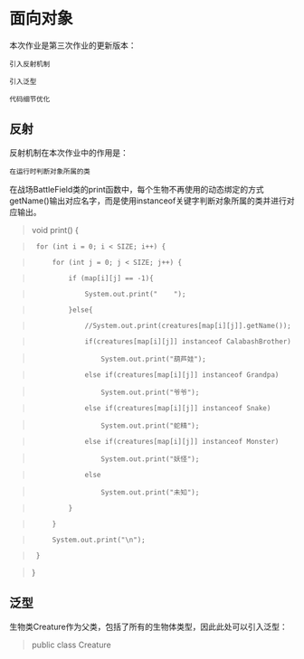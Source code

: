 # 面向对象

  本次作业是第三次作业的更新版本：
  
    引入反射机制
    
    引入泛型
    
    代码细节优化

## 反射

  反射机制在本次作业中的作用是：
  
    在运行时判断对象所属的类

  在战场BattleField类的print函数中，每个生物不再使用的动态绑定的方式getName()输出对应名字，而是使用instanceof关键字判断对象所属的类并进行对应输出。
  
  >void print() {
  
  >      for (int i = 0; i < SIZE; i++) {
  
  >          for (int j = 0; j < SIZE; j++) {
  
  >              if (map[i][j] == -1){
  
  >                  System.out.print("    ");
  
  >              }else{
  
  >                  //System.out.print(creatures[map[i][j]].getName());
  
  >                  if(creatures[map[i][j]] instanceof CalabashBrother)
  
  >                      System.out.print("葫芦娃");
  
  >                  else if(creatures[map[i][j]] instanceof Grandpa)
  
  >                      System.out.print("爷爷");
  
  >                  else if(creatures[map[i][j]] instanceof Snake)
  
  >                      System.out.print("蛇精");
  
  >                  else if(creatures[map[i][j]] instanceof Monster)
  
  >                      System.out.print("妖怪");
  
  >                  else
  
  >                      System.out.print("未知");
  
  >              }
  
  >          }
  
  >          System.out.print("\n");
  
  >      }
  
  >  }

## 泛型

  生物类Creature作为父类，包括了所有的生物体类型，因此此处可以引入泛型：
  
  > public class Creature <T> 


